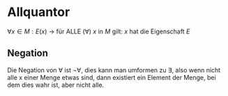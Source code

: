 # Allquantor
$\forall x \in M:E(x)$ -> für ALLE ($\forall$) $x$ in $M$ gilt: $x$ hat die Eigenschaft $E$

## Negation
Die Negation von $\forall$ ist $\neg\forall$, dies kann man umformen zu $\exists$, also wenn nicht alle x einer Menge etwas sind, dann existiert ein Element der Menge, bei dem dies wahr ist, aber nicht alle.